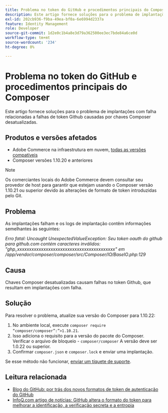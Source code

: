 ```yaml
---
title: Problema no token do GitHub e procedimentos principais do Composer
description: Este artigo fornece soluções para o problema de implantações com falha relacionadas a falhas de token Github causadas por chaves Composer desatualizadas.
exl-id: 202cb936-f9ba-49ea-bf0a-6e6994d2337a
feature: Identity Management
role: Developer
source-git-commit: 1d2e0c1b4a8e3d79a362500ee3ec7bde84a6ce0d
workflow-type: tm+mt
source-wordcount: '234'
ht-degree: 0%

---
```


# Problema no token do GitHub e procedimentos principais do Composer

Este artigo fornece soluções para o problema de implantações com falha relacionadas a falhas de token Github causadas por chaves Composer desatualizadas.

## Produtos e versões afetados

* Adobe Commerce na infraestrutura em nuvem, [todas as versões compatíveis](https://magento.com/sites/default/files/magento-software-lifecycle-policy.pdf)
* Composer versões 1.10.20 e anteriores

>[!NOTE]
>
>Os comerciantes locais do Adobe Commerce devem consultar seu provedor de host para garantir que estejam usando o Composer versão 1.10.21 ou superior devido às alterações de formato de token introduzidas pelo Git.

## Problema

As implantações falham e os logs de implantação contêm informações semelhantes às seguintes:

*Erro fatal: Uncaught UnexpectedValueException: Seu token oauth do github para github.com contém caracteres inválidos: &quot;ghp_xxxxxxxxxxxxxxxxxxxxxxxxxxxxxxxxxxxxxxxxx&quot; em /app/vendor/composer/composer/src/Composer/IO/BaseIO.php:129*

## Causa

Chaves Composer desatualizadas causam falhas no token Github, que resultam em implantações com falha.

## Solução

Para resolver o problema, atualize sua versão do Composer para 1.10.22:

1. No ambiente local, execute `composer require “composer/composer”:”>1.10.21`.
1. Isso adiciona o requisito para a versão do pacote do Composer. Verificar o arquivo de bloqueio - `composer/composer` A versão deve ser 1.0.22 ou superior.
1. Confirmar `composer.json` e `composer.lock` e enviar uma implantação.

Se esse método não funcionar, [enviar um tíquete de suporte](/help/help-center-guide/help-center/magento-help-center-user-guide.md#submit-ticket).

## Leitura relacionada

* [Blog do GitHub: por trás dos novos formatos de token de autenticação do GitHub](https://github.blog/2021-04-05-behind-githubs-new-authentication-token-formats/)
* [InfoQ.com artigo de notícias: GitHub altera o formato do token para melhorar a identificação, a verificação secreta e a entropia](https://www.infoq.com/news/2021/04/github-new-token-format/)
